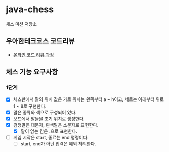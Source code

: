 # java-chess

체스 미션 저장소

## 우아한테크코스 코드리뷰

- [온라인 코드 리뷰 과정](https://github.com/woowacourse/woowacourse-docs/blob/master/maincourse/README.md)

## 체스 기능 요구사항

### 1단계
- [x] 체스판에서 말의 위치 값은 가로 위치는 왼쪽부터 a ~ h이고, 세로는 아래부터 위로 1 ~ 8로 구현한다.
- [x] 말은 종류와 색으로 구성되어 있다.  
- [x] 보드에서 말들을 초기 위치로 생성한다. 
- [x] 검정말은 대문자, 흰색말은 소문자로 표현한다.
  - [x] 말이 없는 칸은 .으로 표현한다.  
- [ ] 게임 시작은 start, 종료는 end 명령이다.
  - [ ] start, end가 아닌 입력은 예외 처리한다.  
